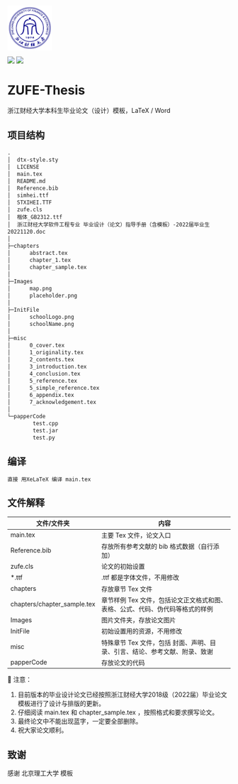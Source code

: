 <!-- ![](InitFile/schoolLogo.png) -->
<img src="InitFile/schoolLogo.png" align="middle" width="20%">

![](https://img.shields.io/badge/ZUFE-Thesis-brightgreen)&nbsp;![](https://img.shields.io/badge/version-1.0.0-blue)

# ZUFE-Thesis

浙江财经大学本科生毕业论文（设计）模板，LaTeX / Word

## 项目结构

```
.
│  dtx-style.sty
│  LICENSE
│  main.tex
│  README.md
│  Reference.bib
│  simhei.ttf
│  STXIHEI.TTF
│  zufe.cls
│  楷体_GB2312.ttf
│  浙江财经大学软件工程专业 毕业设计（论文）指导手册（含模板）-2022届毕业生20221120.doc
│  
├─chapters
│      abstract.tex
│      chapter_1.tex
│      chapter_sample.tex
│      
├─Images
│      map.png
│      placeholder.png
│      
├─InitFile
│      schoolLogo.png
│      schoolName.png
│      
├─misc
│      0_cover.tex
│      1_originality.tex
│      2_contents.tex
│      3_introduction.tex
│      4_conclusion.tex
│      5_reference.tex
│      5_simple_reference.tex
│      6_appendix.tex
│      7_acknowledgement.tex
│      
└─papperCode
        test.cpp
        test.jar
        test.py
```

## 编译

```
直接 用XeLaTeX 编译 main.tex
```

## 文件解释

| 文件/文件夹                 | 内容                                                         |
| --------------------------- | ------------------------------------------------------------ |
| main.tex                    | 主要 Tex 文件，论文入口                                      |
| Reference.bib               | 存放所有参考文献的 bib 格式数据（自行添加）                  |
| zufe.cls                    | 论文的初始设置                                               |
| *.ttf                       | .ttf 都是字体文件，不用修改                                  |
| chapters                    | 存放章节 Tex 文件                                            |
| chapters/chapter_sample.tex | 章节样例 Tex 文件，包括论文正文格式和图、表格、公式、代码、伪代码等格式的样例 |
| Images                      | 图片文件夹，存放论文图片                                     |
| InitFile                    | 初始设置用的资源，不用修改                                   |
| misc                        | 特殊章节 Tex 文件，包括 封面、声明、目录、引言、结论、参考文献、附录、致谢 |
| papperCode                  | 存放论文的代码                                               |



🚩 注意：

1. 目前版本的毕业设计论文已经按照浙江财经大学2018级（2022届）毕业论文模板进行了设计与排版的更新。
2. 仔细阅读 main.tex 和 chapter_sample.tex ，按照格式和要求撰写论文。
3. 最终论文中不能出现蓝字，一定要全部删除。
4. 祝大家论文顺利。

## 致谢
感谢 北京理工大学 模板
